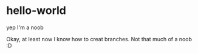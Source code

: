 # hello-world
yep I'm a noob

Okay, at least now I know how to creat branches. Not that much of a noob :D
